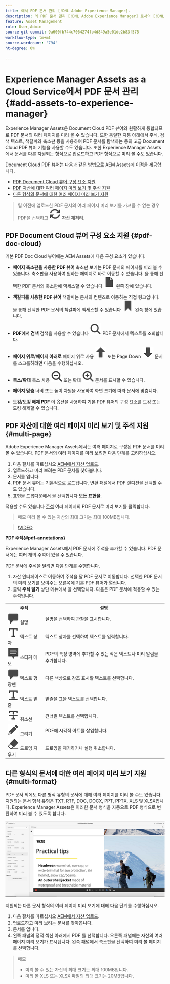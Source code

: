 ```yaml
---
title: 에서 PDF 문서 관리 [!DNL Adobe Experience Manager].
description: 의 PDF 문서 관리 [!DNL Adobe Experience Manager] 로서의 [!DNL Cloud Service].
feature: Asset Management
role: User,Admin
source-git-commit: 9a600fb744c7064274fb4d849a5e01de2b83f575
workflow-type: tm+mt
source-wordcount: '794'
ht-degree: 0%

---
```


# Experience Manager Assets as a Cloud Service에서 PDF 문서 관리 {#add-assets-to-experience-manager}

Experience Manager Assets은 Document Cloud PDF 뷰어와 원활하게 통합되므로 PDF 문서의 여러 페이지를 미리 볼 수 있습니다. 또한 동일한 지붕 아래에서 주석, 검색 텍스트, 책갈피와 축소판 등을 사용하여 PDF 문서를 탐색하는 등의 고급 Document Cloud PDF 뷰어 기능을 사용할 수도 있습니다. 또한 Experience Manager Assets에서 문서를 다른 지원되는 형식으로 업로드하고 PDF 형식으로 미리 볼 수도 있습니다.

Document Cloud PDF 뷰어는 다음과 같은 방법으로 AEM Assets에 이점을 제공합니다.
* [PDF Document Cloud 뷰어 구성 요소 지원](#pdf-doc-cloud)
* [PDF 자산에 대한 여러 페이지 미리 보기 및 주석 지원](#multi-page)
* [다른 형식의 문서에 대한 여러 페이지 미리 보기 지원](#multi-format)

> 팁
> 이전에 업로드한 PDF 문서의 여러 페이지 미리 보기를 가져올 수 없는 경우 PDF을 선택하고 **![재처리](/help/assets/assets/Reprocess.svg) 자산 재처리**.

## PDF Document Cloud 뷰어 구성 요소 지원 {#pdf-doc-cloud}

기본 PDF Doc Cloud 뷰어에는 AEM Assets에 다음 구성 요소가 있습니다.

* **페이지 축소판을 사용한 PDF 뷰어** 축소판 보기는 PDF 문서의 페이지를 미리 볼 수 있습니다. 축소판을 사용하여 원하는 페이지로 바로 이동할 수 있습니다. 을 통해 선택한 PDF 문서의 축소판에 액세스할 수 있습니다 ![축소판](/help/assets/assets/thumbnail.svg) 왼쪽 창에 있습니다.

* **책갈피를 사용한 PDF 뷰어** 책갈피는 문서의 컨텐츠로 이동하는 직접 링크입니다. 을 통해 선택한 PDF 문서의 책갈피에 액세스할 수 있습니다 ![책갈피](/help/assets/assets/bookmark.svg) 왼쪽 창에 있습니다.

* **PDF에서 검색** 검색을 사용할 수 있습니다 ![검색](/help/assets/assets/Search.svg) PDF 문서에서 텍스트를 조회합니다.

* **페이지 위로/페이지 아래로** 페이지 위로 사용 ![페이지 업](/help/assets/assets/ArrowUp.svg) 또는 Page Down ![페이지 아래로](/help/assets/assets/ArrowDown.svg) 문서를 스크롤하려면 다음을 수행하십시오.

* **축소/확대** 축소 사용 ![축소](/help/assets/assets/ZoomOut.svg) 또는 확대 ![확대](/help/assets/assets/ZoomIn.svg) 문서를 표시할 수 있습니다.

* **페이지 맞춤** 너비 또는 높이 차원을 사용하여 화면 크기에 따라 문서에 맞춥니다.

* **도킹/도킹 해제 PDF** 이 옵션을 사용하여 기본 PDF 뷰어의 구성 요소를 도킹 또는 도킹 해제할 수 있습니다.

## PDF 자산에 대한 여러 페이지 미리 보기 및 주석 지원 {#multi-page}

Adobe Experience Manager Assets에서는 여러 페이지로 구성된 PDF 문서를 미리 볼 수 있습니다. PDF 문서의 여러 페이지를 미리 보려면 다음 단계를 고려하십시오.

1. 다음 절차를 따르십시오 [AEM에서 자산 업로드](https://experienceleague.adobe.com/docs/experience-manager-cloud-service/content/assets/manage/add-assets.html?lang=en).
1. 업로드하고 미리 보려는 PDF 문서를 찾아봅니다.
1. 문서를 엽니다.
1. PDF 문서 뷰어는 기본적으로 로드됩니다. 변환 패널에서 PDF 렌디션을 선택할 수도 있습니다.
1. 표현물 드롭다운에서 을 선택합니다 **모든 표현물**.

적용할 수도 있습니다 [주석](#pdf-annotations) 여러 페이지의 PDF 문서로 미리 보기를 클릭합니다.

> 메모
> 미리 볼 수 있는 자산의 최대 크기는 최대 100MB입니다.

>[!VIDEO](https://video.tv.adobe.com/v/3409355)

<!--
![Multi-page Preview](/help/assets/assets/multi-page.png)
-->

**PDF 주석{#pdf-annotations}**

Experience Manager Assets에서 PDF 문서에 주석을 추가할 수 있습니다. PDF 문서에는 여러 개의 주석이 있을 수 있습니다.

PDF 문서에 주석을 달려면 다음 단계를 수행합니다.
1. 자산 인터페이스로 이동하여 주석을 달 PDF 문서로 이동합니다. 선택한 PDF 문서의 미리 보기를 보여주는 오른쪽에 기본 PDF 뷰어가 열립니다.
1. 클릭 **주석 달기** 상단 메뉴에서 을 선택합니다.
다음은 PDF 문서에 적용할 수 있는 주석입니다.

<table>
        <tr>
             <th> 주석 </th>
            <th> 설명 </th>
        </tr>
        <tr>
           <td> <img src="/help/assets/assets/Comment.svg"> 설명 </td>
            <td> 설명을 선택하여 관찰을 표시합니다. </td>
        </tr>
        <tr>
            <td> <img src="/help/assets/assets/Text.svg"> 텍스트 상자 </td>
            <td> 텍스트 상자를 선택하여 텍스트를 입력합니다. </td>
        </tr>
        <tr>
            <td> <img src="/help/assets/assets/Note.svg"> 스티커 메모 </td>
            <td> PDF의 특정 영역에 추가할 수 있는 작은 텍스트나 미리 알림을 추가합니다. </td>
        </tr>
        <tr>
            <td> <img src="/help/assets/assets/Comment.svg"> 텍스트 형광펜 </td>
            <td> 다른 색상으로 강조 표시할 텍스트를 선택합니다. </td>
        </tr>
        <tr>
            <td> <img src="/help/assets/assets/TextUnderline.svg"> 텍스트 밑줄 </td>
            <td> 밑줄을 그을 텍스트를 선택합니다. </td>
        </tr>
        <tr>
            <td> <img src="/help/assets/assets/TextStrikethrough.svg"> 취소선 </td>
            <td> 건너뛸 텍스트를 선택합니다. </td>
        </tr>
        <tr>
            <td> <img src="/help/assets/assets/Draw.svg"> 그리기 </td>
            <td> PDF에 시각적 아트를 삽입합니다. </td>
        </tr>
        <tr>
            <td> <img src="/help/assets/assets/Erase.svg"> 드로잉 지우기 </td>
             <td> 드로잉을 제거하거나 실행 취소합니다. </td>
        </tr>
    </table>

## 다른 형식의 문서에 대한 여러 페이지 미리 보기 지원 {#multi-format}

PDF 문서 외에도 다른 형식 유형의 문서에 대해 여러 페이지를 미리 볼 수도 있습니다. 지원되는 문서 형식 유형은 TXT, RTF, DOC, DOCX, PPT, PPTX, XLS 및 XLSX입니다. Experience Manager Assets은 이러한 문서 형식을 자동으로 PDF 형식으로 변환하여 미리 볼 수 있도록 합니다.

![다른 형식으로 문서를 여러 페이지로 미리 보기](/help/assets/assets/multi-page-other-formats.png)

지원되는 다른 문서 형식의 여러 페이지 미리 보기에 대해 다음 단계를 수행하십시오.
1. 다음 절차를 따르십시오 [AEM에서 자산 업로드](https://experienceleague.adobe.com/docs/experience-manager-cloud-service/content/assets/manage/add-assets.html?lang=en).
1. 업로드하고 미리 보려는 문서를 찾아봅니다.
1. 문서를 엽니다.
1. 왼쪽 패널의 정적 섹션 아래에서 PDF 를 선택합니다. 오른쪽 패널에는 자산의 여러 페이지 미리 보기가 표시됩니다. 왼쪽 패널에서 축소판을 선택하여 미리 볼 페이지를 선택합니다.

> 메모
> * 미리 볼 수 있는 자산의 최대 크기는 최대 100MB입니다.
> * 미리 볼 XLS 또는 XLSX 파일의 최대 크기는 20MB입니다.
> 

